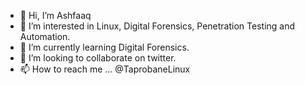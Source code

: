 - 👋 Hi, I’m Ashfaaq
- 👀 I’m interested in Linux, Digital Forensics, Penetration Testing and Automation.
- 🌱 I’m currently learning Digital Forensics.
- 💞️ I’m looking to collaborate on twitter.
- 📫 How to reach me ...  @TaprobaneLinux

<!---
Ashfaaq98/Ashfaaq98 is a ✨ special ✨ repository because its `README.md` (this file) appears on your GitHub profile.
You can click the Preview link to take a look at your changes.
--->

